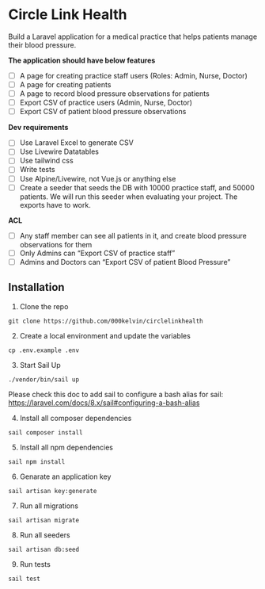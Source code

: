 # Circle Link Health

Build a Laravel application for a medical practice that helps patients manage their blood pressure. 

**The application should have below features**

- [ ] A page for creating practice staff users (Roles: Admin, Nurse, Doctor)
- [ ] A page for creating patients
- [ ] A page to record blood pressure observations for patients
- [ ] Export CSV of practice users (Admin, Nurse, Doctor)
- [ ] Export CSV of patient blood pressure observations 

**Dev requirements**

- [ ] Use Laravel Excel to generate CSV
- [ ] Use Livewire Datatables
- [ ] Use tailwind css
- [ ] Write tests
- [ ] Use Alpine/Livewire, not Vue.js or anything else
- [ ] Create a seeder that seeds the DB with 10000 practice staff, and 50000 patients. We will run this seeder when evaluating your project. The exports have to work.

**ACL**

- [ ] Any staff member can see all patients in it, and create blood pressure observations for them
- [ ] Only Admins can “Export CSV of practice staff”
- [ ] Admins and Doctors can “Export CSV of patient Blood Pressure”

## Installation

1. Clone the repo
```
git clone https://github.com/000kelvin/circlelinkhealth
```

2. Create a local environment and update the variables
```
cp .env.example .env
```

3. Start Sail Up
```
./vendor/bin/sail up
```
Please check this doc to add sail to configure a bash alias for sail: https://laravel.com/docs/8.x/sail#configuring-a-bash-alias 

4. Install all composer dependencies
```
sail composer install
```

5. Install all npm dependencies
```
sail npm install
```

6. Genarate an application key
```
sail artisan key:generate
```

7. Run all migrations
```
sail artisan migrate
```

8. Run all seeders
```
sail artisan db:seed
```

9. Run tests
```
sail test
```
